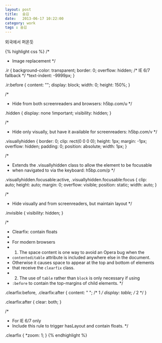 ```yaml
---
layout: post
title:  숨김
date:   2013-06-17 10:22:00
category: work
tags : 숨김
---
```


외국에서 퍼온듯 

{% highlight css %}
/*
 * Image replacement
 */

.ir {
    background-color: transparent;
    border: 0;
    overflow: hidden;
    /* IE 6/7 fallback */
    *text-indent: -9999px;
}

.ir:before {
    content: "";
    display: block;
    width: 0;
    height: 150%;
}

/*
 * Hide from both screenreaders and browsers: h5bp.com/u
 */

.hidden {
    display: none !important;
    visibility: hidden;
}

/*
 * Hide only visually, but have it available for screenreaders: h5bp.com/v
 */

.visuallyhidden {
    border: 0;
    clip: rect(0 0 0 0);
    height: 1px;
    margin: -1px;
    overflow: hidden;
    padding: 0;
    position: absolute;
    width: 1px;
}

/*
 * Extends the .visuallyhidden class to allow the element to be focusable
 * when navigated to via the keyboard: h5bp.com/p
 */

.visuallyhidden.focusable:active,
.visuallyhidden.focusable:focus {
    clip: auto;
    height: auto;
    margin: 0;
    overflow: visible;
    position: static;
    width: auto;
}

/*
 * Hide visually and from screenreaders, but maintain layout
 */

.invisible {
    visibility: hidden;
}

/*
 * Clearfix: contain floats
 *
 * For modern browsers
 * 1. The space content is one way to avoid an Opera bug when the
 *    `contenteditable` attribute is included anywhere else in the document.
 *    Otherwise it causes space to appear at the top and bottom of elements
 *    that receive the `clearfix` class.
 * 2. The use of `table` rather than `block` is only necessary if using
 *    `:before` to contain the top-margins of child elements.
 */

.clearfix:before,
.clearfix:after {
    content: " "; /* 1 */
    display: table; /* 2 */
}

.clearfix:after {
    clear: both;
}

/*
 * For IE 6/7 only
 * Include this rule to trigger hasLayout and contain floats.
 */

.clearfix {
    *zoom: 1;
}
{% endhighlight %}
